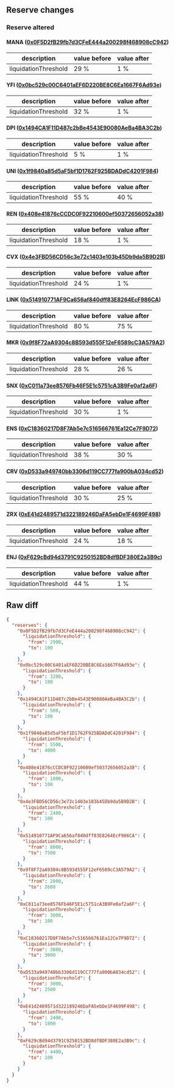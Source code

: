 ## Reserve changes

### Reserve altered

#### MANA ([0x0F5D2fB29fb7d3CFeE444a200298f468908cC942](https://etherscan.io/address/0x0F5D2fB29fb7d3CFeE444a200298f468908cC942))

| description | value before | value after |
| --- | --- | --- |
| liquidationThreshold | 29 % | 1 % |


#### YFI ([0x0bc529c00C6401aEF6D220BE8C6Ea1667F6Ad93e](https://etherscan.io/address/0x0bc529c00C6401aEF6D220BE8C6Ea1667F6Ad93e))

| description | value before | value after |
| --- | --- | --- |
| liquidationThreshold | 32 % | 1 % |


#### DPI ([0x1494CA1F11D487c2bBe4543E90080AeBa4BA3C2b](https://etherscan.io/address/0x1494CA1F11D487c2bBe4543E90080AeBa4BA3C2b))

| description | value before | value after |
| --- | --- | --- |
| liquidationThreshold | 5 % | 1 % |


#### UNI ([0x1f9840a85d5aF5bf1D1762F925BDADdC4201F984](https://etherscan.io/address/0x1f9840a85d5aF5bf1D1762F925BDADdC4201F984))

| description | value before | value after |
| --- | --- | --- |
| liquidationThreshold | 55 % | 40 % |


#### REN ([0x408e41876cCCDC0F92210600ef50372656052a38](https://etherscan.io/address/0x408e41876cCCDC0F92210600ef50372656052a38))

| description | value before | value after |
| --- | --- | --- |
| liquidationThreshold | 18 % | 1 % |


#### CVX ([0x4e3FBD56CD56c3e72c1403e103b45Db9da5B9D2B](https://etherscan.io/address/0x4e3FBD56CD56c3e72c1403e103b45Db9da5B9D2B))

| description | value before | value after |
| --- | --- | --- |
| liquidationThreshold | 24 % | 1 % |


#### LINK ([0x514910771AF9Ca656af840dff83E8264EcF986CA](https://etherscan.io/address/0x514910771AF9Ca656af840dff83E8264EcF986CA))

| description | value before | value after |
| --- | --- | --- |
| liquidationThreshold | 80 % | 75 % |


#### MKR ([0x9f8F72aA9304c8B593d555F12eF6589cC3A579A2](https://etherscan.io/address/0x9f8F72aA9304c8B593d555F12eF6589cC3A579A2))

| description | value before | value after |
| --- | --- | --- |
| liquidationThreshold | 28 % | 26 % |


#### SNX ([0xC011a73ee8576Fb46F5E1c5751cA3B9Fe0af2a6F](https://etherscan.io/address/0xC011a73ee8576Fb46F5E1c5751cA3B9Fe0af2a6F))

| description | value before | value after |
| --- | --- | --- |
| liquidationThreshold | 30 % | 1 % |


#### ENS ([0xC18360217D8F7Ab5e7c516566761Ea12Ce7F9D72](https://etherscan.io/address/0xC18360217D8F7Ab5e7c516566761Ea12Ce7F9D72))

| description | value before | value after |
| --- | --- | --- |
| liquidationThreshold | 38 % | 30 % |


#### CRV ([0xD533a949740bb3306d119CC777fa900bA034cd52](https://etherscan.io/address/0xD533a949740bb3306d119CC777fa900bA034cd52))

| description | value before | value after |
| --- | --- | --- |
| liquidationThreshold | 30 % | 25 % |


#### ZRX ([0xE41d2489571d322189246DaFA5ebDe1F4699F498](https://etherscan.io/address/0xE41d2489571d322189246DaFA5ebDe1F4699F498))

| description | value before | value after |
| --- | --- | --- |
| liquidationThreshold | 24 % | 18 % |


#### ENJ ([0xF629cBd94d3791C9250152BD8dfBDF380E2a3B9c](https://etherscan.io/address/0xF629cBd94d3791C9250152BD8dfBDF380E2a3B9c))

| description | value before | value after |
| --- | --- | --- |
| liquidationThreshold | 44 % | 1 % |


## Raw diff

```json
{
  "reserves": {
    "0x0F5D2fB29fb7d3CFeE444a200298f468908cC942": {
      "liquidationThreshold": {
        "from": 2900,
        "to": 100
      }
    },
    "0x0bc529c00C6401aEF6D220BE8C6Ea1667F6Ad93e": {
      "liquidationThreshold": {
        "from": 3200,
        "to": 100
      }
    },
    "0x1494CA1F11D487c2bBe4543E90080AeBa4BA3C2b": {
      "liquidationThreshold": {
        "from": 500,
        "to": 100
      }
    },
    "0x1f9840a85d5aF5bf1D1762F925BDADdC4201F984": {
      "liquidationThreshold": {
        "from": 5500,
        "to": 4000
      }
    },
    "0x408e41876cCCDC0F92210600ef50372656052a38": {
      "liquidationThreshold": {
        "from": 1800,
        "to": 100
      }
    },
    "0x4e3FBD56CD56c3e72c1403e103b45Db9da5B9D2B": {
      "liquidationThreshold": {
        "from": 2400,
        "to": 100
      }
    },
    "0x514910771AF9Ca656af840dff83E8264EcF986CA": {
      "liquidationThreshold": {
        "from": 8000,
        "to": 7500
      }
    },
    "0x9f8F72aA9304c8B593d555F12eF6589cC3A579A2": {
      "liquidationThreshold": {
        "from": 2800,
        "to": 2600
      }
    },
    "0xC011a73ee8576Fb46F5E1c5751cA3B9Fe0af2a6F": {
      "liquidationThreshold": {
        "from": 3000,
        "to": 100
      }
    },
    "0xC18360217D8F7Ab5e7c516566761Ea12Ce7F9D72": {
      "liquidationThreshold": {
        "from": 3800,
        "to": 3000
      }
    },
    "0xD533a949740bb3306d119CC777fa900bA034cd52": {
      "liquidationThreshold": {
        "from": 3000,
        "to": 2500
      }
    },
    "0xE41d2489571d322189246DaFA5ebDe1F4699F498": {
      "liquidationThreshold": {
        "from": 2400,
        "to": 1800
      }
    },
    "0xF629cBd94d3791C9250152BD8dfBDF380E2a3B9c": {
      "liquidationThreshold": {
        "from": 4400,
        "to": 100
      }
    }
  }
}
```